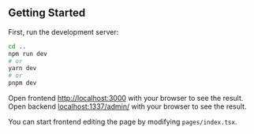 ## Getting Started

First, run the development server:

```bash
cd ..
npm run dev
# or
yarn dev
# or
pnpm dev
```

Open frontend [http://localhost:3000](http://localhost:3000) with your browser to see the result.
Open backend [localhost:1337/admin/](localhost:1337/admin/) with your browser to see the result.

You can start frontend editing the page by modifying `pages/index.tsx`.

